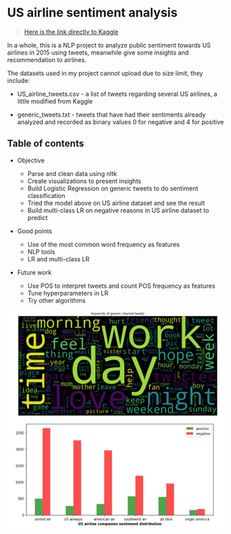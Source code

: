 # US airline sentiment analysis

> [Here is the link directly to Kaggle](https://www.kaggle.com/crowdflower/twitter-airline-sentiment)

In a whole, this is a NLP project to analyze public sentiment towards US airlines in 2015 using tweets, meanwhile give some insights and recommendation to airlines.

The datasets used in my project cannot upload due to size limit, they include:

* US_airline_tweets.csv - a list of tweets regarding several US airlines, a little modified from Kaggle

* generic_tweets.txt - tweets that have had their sentiments already analyzed and recorded as binary values 0 for negative and 4 for positive

## Table of contents

* Objective
  - Parse and clean data using nltk
  - Create visualizations to present insights
  - Build Logistic Regression on generic tweets to do sentiment classification
  - Tried the model above on US airline dataset and see the result
  - Build multi-class LR on negative reasons in US airline dataset to predict

* Good points
  - Use of the most common word frequency as features
  - NLP tools
  - LR and multi-class LR
  
* Future work
  - Use POS to interpret tweets and count POS frequency as features
  - Tune hyperparameters in LR
  - Try other algorithms

<img src='Images/1500-the-toppest-common-words.jpg' width='700' align='left'>
<img src='Images/public-attitude-towards-the-airlines.jpg' width='700' align='left'>
